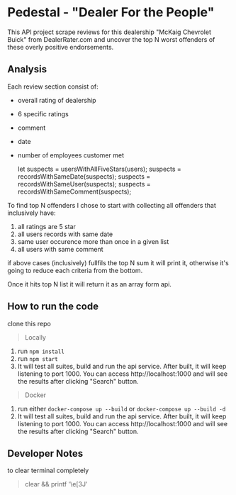 # Pedestal - "Dealer For the People"

This API project scrape reviews for this dealership "McKaig Chevrolet Buick" from DealerRater.com and uncover the top N worst offenders of these overly positive endorsements.

## Analysis

Each review section consist of:
- overall rating of dealership
- 6 specific ratings
- comment
- date
- number of employees customer met

  let suspects = usersWithAllFiveStars(users);
    suspects = recordsWithSameDate(suspects);
    suspects = recordsWithSameUser(suspects);
    suspects = recordsWithSameComment(suspects);

To find top N offenders I chose to start with collecting all offenders that inclusively have:
1) all ratings are 5 star
2) all users records with same date
3) same user occurence more than once in a given list
4) all users with same comment

if above cases (inclusively) fullfils the top N sum it will print it, otherwise it's going to reduce each criteria from the bottom.

Once it hits top N list it will return it as an array form api.

## How to run the code

clone this repo

> Locally
1. run ``` npm install ```
2. run ``` npm start ```
3. It will test all suites, build and run the api service. After built, it will keep listening to port 1000. You can access http://localhost:1000 and will see the results after clicking "Search" button.

> Docker
1. run either ``` docker-compose up --build ``` or ``` docker-compose up --build -d ```
2. It will test all suites, build and run the api service. After built, it will keep listening to port 1000. You can access http://localhost:1000 and will see the results after clicking "Search" button.



## Developer Notes
to clear terminal completely
>  clear && printf '\e[3J'
